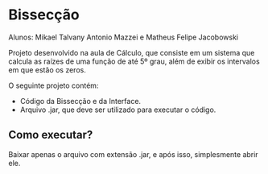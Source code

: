 # Bissecção

Alunos: Mikael Talvany Antonio Mazzei e Matheus Felipe Jacobowski

Projeto desenvolvido na aula de Cálculo, que consiste em um sistema que calcula as raízes de uma função de até 5º grau, além de exibir os
intervalos em que estão os zeros.

O seguinte projeto contém:

* Código da Bissecção e da Interface.
* Arquivo .jar, que deve ser utilizado para executar o código.

## Como executar?

Baixar apenas o arquivo com extensão .jar, e após isso, simplesmente abrir ele.
